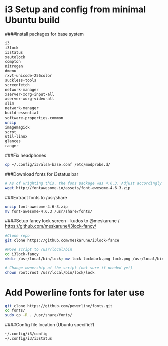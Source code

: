 # i3 Setup and config from minimal Ubuntu build

####install packages for base system
```sh
i3
i3lock
i3status
xautolock
compton
nitrogen
dmenu
rxvt-unicode-256color
suckless-tools
screenfetch
network-manager
xserver-xorg-input-all 
xserver-xorg-video-all
slim
network-manager
build-essential
software-properties-common
unzip
imagemagick
scrot
util-linux
glances
ranger
```
###Fix headphones 
```sh
cp ~/.config/i3/alsa-base.conf /etc/modprobe.d/ 
```

###Download fonts for i3status bar
```sh
# As of wrighting this, the fons package was 4.6.3. Adjust accordingly
wget http://fontawesome.io/assets/font-awesome-4.6.3.zip
```

###Extract fonts to /usr/share
```sh
unzip font-awesome-4.6-3.zip
mv font-awesome-4.6.3 /usr/share/fonts/
```

####Setup fancy lock screen - kudos to @meskarune / https://github.com/meskarune/i3lock-fancy/

```sh
#Clone repo
git clone https://github.com/meskarune/i3lock-fance

#Move script to /usr/local/bin
cd i3lock-fancy
mkdir /usr/local/bin/lock; mv lock lockdark.png lock.png /usr/local/bin/lock/

# Change ownership of the script (not sure if needed yet)
chown root:root /usr/local/bin/lock/lock
```
# Add Powerline fonts for later use
```sh
git clone https://github.com/powerline/fonts.git
cd fonts/
sudo cp -R . /usr/share/fonts/
```
####Config file location (Ubuntu specific?)
```sh
~/.config/i3/config
~/.config/i3/i3status
```
